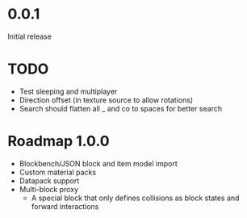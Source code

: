 # 0.0.1

Initial release

# TODO

* Test sleeping and multiplayer
* Direction offset (in texture source to allow rotations)
* Search should flatten all _ and co to spaces for better search

# Roadmap 1.0.0

* Blockbench/JSON block and item model import
* Custom material packs
* Datapack support
* Multi-block proxy
    * A special block that only defines collisions as block states and forward interactions
